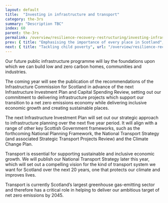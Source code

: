 ```yaml
---
layout: default
title:  "Investing in infrastructure and transport"
category: the-3rs
summary: "Description TBC"
index: 60
parent: the-3rs
permalink: /overview/resilience-recovery-restructuring/investing-infrastructure-and-transport/
prev: { title: "Emphasising the importance of every place in Scotland", url: "/overview/resilience-recovery-restructuring/emphasising-the-importance-of-every-place-in-scotland/" }
next: { title: "Tackling child poverty", url: "/overview/resilience-recovery-restructuring/tackling-child-poverty/" }
---
```


Our future public infrastructure programme will lay the foundations upon which we can build low and zero carbon homes, communities and industries.  

The coming year will see the publication of the recommendations of the Infrastructure Commission for Scotland in advance of the next Infrastructure Investment Plan and Capital Spending Review, setting out our commitment to delivering infrastructure projects which support our transition to a net zero emissions economy while delivering inclusive economic growth and creating sustainable places.  

The next Infrastructure Investment Plan will set out our strategic approach to infrastructure planning over the next five year period.  It will align with a range of other key Scottish Government frameworks, such as the forthcoming National Planning Framework, the National Transport Strategy (and associated Strategic Transport Projects Review) and the Climate Change Plan.  

Transport is essential for supporting sustainable and inclusive economic growth. We will publish our National Transport Strategy later this year, which will set out a compelling vision for the kind of transport system we want for Scotland over the next 20 years, one that protects our climate and improves lives.  

Transport is currently Scotland’s largest greenhouse gas-emitting sector and therefore has a critical role in helping to deliver our ambitious target of net zero emissions by 2045.  
